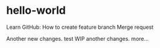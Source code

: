 # hello-world
Learn GitHub:
How to create feature branch
Merge request

Another new changes.
test WIP
another changes.
more...
